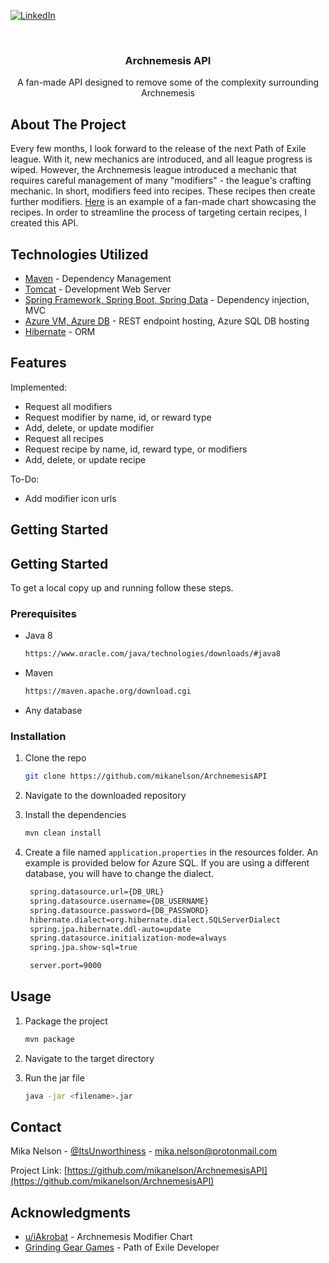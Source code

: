 [![LinkedIn][linkedin-shield]][linkedin-url]

<!-- PROJECT INFO -->
<br />
<div align="center">
<h3 align="center">Archnemesis API</h3>

  <p align="center">
    A fan-made API designed to remove some of the complexity surrounding Archnemesis
  </p>
</div>

<!-- ABOUT THE PROJECT -->
## About The Project
Every few months, I look forward to the release of the next Path of Exile league. With it, new mechanics are introduced,
and all league progress is wiped. However, the Archnemesis league introduced a mechanic that requires careful
management of many "modifiers" - the league's crafting mechanic. In short, modifiers feed into recipes. These recipes
then create further modifiers. [Here](https://i.redd.it/42t8vavix7g81.png) is an example of a fan-made chart 
showcasing the recipes. In order to streamline the process of targeting certain recipes, I created this API.

## Technologies Utilized

* [Maven](https://maven.apache.org/) - Dependency Management
* [Tomcat](https://tomcat.apache.org/) - Development Web Server
* [Spring Framework, Spring Boot, Spring Data](https://spring.io/projects/) - Dependency injection, MVC
* [Azure VM, Azure DB](https://azure.microsoft.com/) - REST endpoint hosting, Azure SQL DB hosting
* [Hibernate](https://hibernate.org/orm/) - ORM

## Features

Implemented:
* Request all modifiers
* Request modifier by name, id, or reward type
* Add, delete, or update modifier
* Request all recipes
* Request recipe by name, id, reward type, or modifiers
* Add, delete, or update recipe

To-Do:
* Add modifier icon urls

## Getting Started

<!-- GETTING STARTED -->
## Getting Started

To get a local copy up and running follow these steps.

### Prerequisites
* Java 8
  ```sh
  https://www.oracle.com/java/technologies/downloads/#java8
  ```
* Maven
  ```sh
  https://maven.apache.org/download.cgi
  ```
* Any database

### Installation

1. Clone the repo
   ```sh
   git clone https://github.com/mikanelson/ArchnemesisAPI
   ```
2. Navigate to the downloaded repository
   
3. Install the dependencies
   ```sh
   mvn clean install
   ```

4. Create a file named `application.properties` in the resources folder. An example is provided below for Azure SQL. If you are using a different
database, you will have to change the dialect.
   ```sh
    spring.datasource.url={DB_URL}
    spring.datasource.username={DB_USERNAME}
    spring.datasource.password={DB_PASSWORD}
    hibernate.dialect=org.hibernate.dialect.SQLServerDialect
    spring.jpa.hibernate.ddl-auto=update
    spring.datasource.initialization-mode=always
    spring.jpa.show-sql=true

    server.port=9000
   ```

<!-- USAGE EXAMPLES -->
## Usage
1. Package the project
   ```sh
   mvn package
   ```
   
2. Navigate to the target directory

3. Run the jar file
   ```sh
   java -jar <filename>.jar
   ```
<!-- CONTACT -->
## Contact

Mika Nelson - [@ItsUnworthiness](https://twitter.com/ItsUnworthiness) - mika.nelson@protonmail.com

Project Link: [https://github.com/mikanelson/ArchnemesisAPI](https://github.com/mikanelson/ArchnemesisAPI)

<!-- ACKNOWLEDGMENTS -->
## Acknowledgments

* [u/iAkrobat](https://www.reddit.com/user/iAkrobat/) - Archnemesis Modifier Chart
* [Grinding Gear Games](https://grindinggear.com/) - Path of Exile Developer

<!-- MARKDOWN LINKS & IMAGES -->
[linkedin-shield]: https://img.shields.io/badge/-LinkedIn-black.svg?style=for-the-badge&logo=linkedin&colorB=555
[linkedin-url]: https://www.linkedin.com/in/mika-nelson-623801154/
